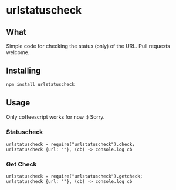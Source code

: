 # urlstatuscheck

## What

Simple code for checking the status (only) of the URL. Pull requests welcome.

## Installing

```bash
npm install urlstatuscheck
```

## Usage
Only coffeescript works for now :) Sorry.

### Statuscheck

```coffee-script
urlstatuscheck = require("urlstatuscheck").check;
urlstatuscheck {url: ""}, (cb) -> console.log cb
```

### Get Check

```coffee-script
urlstatuscheck = require("urlstatuscheck").getcheck;
urlstatuscheck {url: ""}, (cb) -> console.log cb
```

